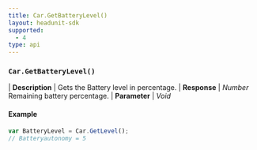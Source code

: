 ```yaml
---
title: Car.GetBatteryLevel()
layout: headunit-sdk
supported:
  - 4
type: api
---
```


### `Car.GetBatteryLevel()`

| **Description** | Gets the Battery level in percentage.
| **Response** | *Number*  Remaining battery percentage.
| **Parameter**   | *Void*

#### Example

```javascript
var BatteryLevel = Car.GetLevel();
// Batteryautonomy = 5
```
